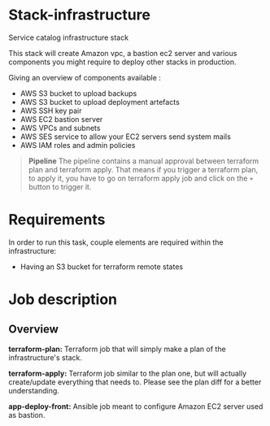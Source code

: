 # Stack-infrastructure

Service catalog infrastructure stack

This stack will create Amazon vpc, a bastion ec2 server and various components you might require to deploy other stacks in production.

Giving an overview of components available :

  * AWS S3 bucket to upload backups
  * AWS S3 bucket to upload deployment artefacts
  * AWS SSH key pair
  * AWS EC2 bastion server
  * AWS VPCs and subnets
  * AWS SES service to allow your EC2 servers send system mails
  * AWS IAM roles and admin policies

> **Pipeline** The pipeline contains a manual approval between terraform plan and terraform apply.
> That means if you trigger a terraform plan, to apply it, you have to go on terraform apply job
> and click on the `+` button to trigger it.

# Requirements

In order to run this task, couple elements are required within the infrastructure:

* Having an S3 bucket for terraform remote states

# Job description

## Overview

**terraform-plan:**
Terraform job that will simply make a plan of the infrastructure's stack.

**terraform-apply:**
Terraform job similar to the plan one, but will actually create/update everything that needs to. Please see the plan diff for a better understanding.

**app-deploy-front:**
Ansible job meant to configure Amazon EC2 server used as bastion.
